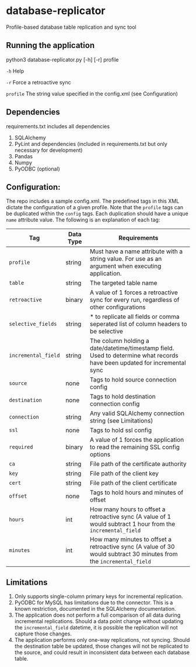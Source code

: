 # database-replicator

Profile-based database table replication and sync tool

## Running the application

python3 database-replicator.py [-h] [-r] profile

`-h` Help

`-r` Force a retroactive sync

`profile` The string value specified in the config.xml (see Configuration)

## Dependencies

requirements.txt includes all dependencies

1. SQLAlchemy
2. PyLint and dependencies (included in requirements.txt but only necessary for development)
3. Pandas
4. Numpy
5. PyODBC (optional)

## Configuration:

The repo includes a sample config.xml. The predefined tags in this XML dictate the configuration of a given profile. Note that the `profile` tags can be duplicated within the `config` tags. Each duplication should have a unique `name` attribute value. The following is an explanation of each tag:

Tag | Data Type | Requirements
--- | --- | ---
`profile` | string | Must have a name attribute with a string value. For use as an argument when executing application.
`table` | string | The targeted table name
`retroactive` | binary | A value of 1 forces a retroactive sync for every run, regardless of other configurations
`selective_fields` | string | * to replicate all fields or comma seperated list of column headers to be selective
`incremental_field` | string | The column holding a date/datetime/timestamp field. Used to determine what records have been updated for incremental sync
`source` | none | Tags to hold source connection config
`destination` | none | Tags to hold destination connection config
`connection` | string | Any valid SQLAlchemy connection string (see Limitations)
`ssl` | none | Tags to hold ssl config
`required` | binary | A value of 1 forces the application to read the remaining SSL config options
`ca` | string | File path of the certificate authority
`key` | string | File path of the client key
`cert` | string | File path of the client certificate
`offset` | none | Tags to hold hours and minutes of offset
`hours` | int | How many hours to offset a retroactive sync (A value of 1 would subtract 1 hour from the `incremental_field`
`minutes` | int | How many minutes to offset a retroactive sync (A value of 30 would subtract 30 minutes from the `incremental_field`

## Limitations

1. Only supports single-column primary keys for incremental replication.
2. PyODBC for MySQL has limitations due to the connector. This is a known restriction, documented in the SQLAlchemy documentation.
3. The application does not perform a full comparison of all data during incremental replications. Should a data point change without updating the `incremental_field` datetime, it is possible the replication will not capture those changes.
4. The application performs only one-way replications, not syncing. Should the destination table be updated, those changes will not be replicated to the source, and could result in inconsistent data between each database table.

